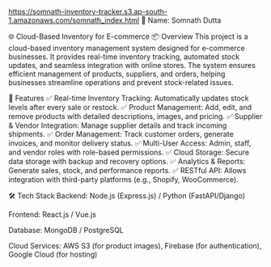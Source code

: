 https://somnath-inventory-tracker.s3.ap-south-1.amazonaws.com/somnath_index.html
👤 Name: Somnath Dutta

🌐 Cloud-Based Inventory for E-commerce
📦 Overview
This project is a cloud-based inventory management system designed for e-commerce businesses. It provides real-time inventory tracking, automated stock updates, and seamless integration with online stores. The system ensures efficient management of products, suppliers, and orders, helping businesses streamline operations and prevent stock-related issues.

🚀 Features
✅ Real-time Inventory Tracking: Automatically updates stock levels after every sale or restock.
✅ Product Management: Add, edit, and remove products with detailed descriptions, images, and pricing.
✅ Supplier & Vendor Integration: Manage supplier details and track incoming shipments.
✅ Order Management: Track customer orders, generate invoices, and monitor delivery status.
✅ Multi-User Access: Admin, staff, and vendor roles with role-based permissions.
✅ Cloud Storage: Secure data storage with backup and recovery options.
✅ Analytics & Reports: Generate sales, stock, and performance reports.
✅ RESTful API: Allows integration with third-party platforms (e.g., Shopify, WooCommerce).

🛠️ Tech Stack
Backend: Node.js (Express.js) / Python (FastAPI/Django)

Frontend: React.js / Vue.js

Database: MongoDB / PostgreSQL

Cloud Services: AWS S3 (for product images), Firebase (for authentication), Google Cloud (for hosting)

